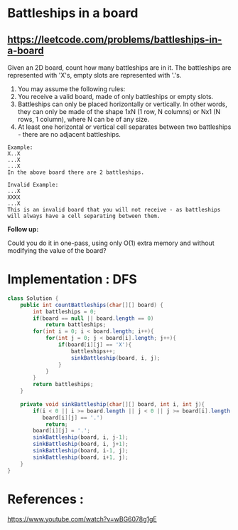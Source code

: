 # Battleships in a board
## https://leetcode.com/problems/battleships-in-a-board

Given an 2D board, count how many battleships are in it. The battleships are represented with 'X's, empty slots are represented with '.'s. 

1. You may assume the following rules:
2. You receive a valid board, made of only battleships or empty slots.
3. Battleships can only be placed horizontally or vertically. In other words, they can only be made of the shape 1xN (1 row, N columns) or Nx1 (N rows, 1 column), where N can be of any size.
4. At least one horizontal or vertical cell separates between two battleships - there are no adjacent battleships.
```
Example:
X..X
...X
...X
In the above board there are 2 battleships.

Invalid Example:
...X
XXXX
...X
This is an invalid board that you will not receive - as battleships will always have a cell separating between them.
```
**Follow up:**

Could you do it in one-pass, using only O(1) extra memory and without modifying the value of the board?

# Implementation : DFS

```java
class Solution {
    public int countBattleships(char[][] board) {
        int battleships = 0;
        if(board == null || board.length == 0)
            return battleships;
        for(int i = 0; i < board.length; i++){
            for(int j = 0; j < board[i].length; j++){
                if(board[i][j] == 'X'){
                    battleships++;
                    sinkBattleship(board, i, j);
                }
            }
        }
        return battleships;
    }
    
    private void sinkBattleship(char[][] board, int i, int j){
        if(i < 0 || i >= board.length || j < 0 || j >= board[i].length ||
           board[i][j] == '.')
            return;
        board[i][j] = '.';
        sinkBattleship(board, i, j-1);
        sinkBattleship(board, i, j+1);
        sinkBattleship(board, i-1, j);
        sinkBattleship(board, i+1, j);
    }
}
```

# References :
https://www.youtube.com/watch?v=wBG6078g1gE
